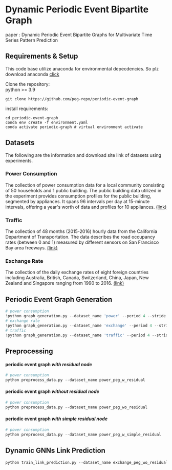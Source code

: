 # Dynamic Periodic Event Bipartite Graph
paper : Dynamic Periodic Event Bipartite Graphs for Multivariate Time Series Pattern Prediction

## Requirements & Setup
This code base utilize anaconda for environmental depecdencies.
So plz download anaconda [click](https://www.anaconda.com/download)  

Clone the repository:  
python >= 3.9
```
git clone https://github.com/peg-repo/periodic-event-graph
```

install requirements:
```
cd periodic-event-graph
conda env create -f environment.yaml
conda activate periodic-graph # virtual environment activate
```

## Datasets
The following are the information and download site link of datasets using experiments.

### Power Consumption 
The collection of power consumption data for a local community consisting of 50 households and 1 public building. The public building data utilized in the experiment provides consumption profiles for the public building, segmented by appliances. It spans 96 intervals per day at 15-minute intervals, offering a year's worth of data and profiles for 10 appliances. [(link)](https://zenodo.org/records/6778401)  

### Traffic 
The collection of 48 months (2015-2016) hourly data from the California Department of Transportation. The data describes the road occupancy rates (between 0 and 1) measured by different sensors on San Francisco Bay area freeways. [(link)](https://pems.dot.ca.gov)  

### Exchange Rate   
The collection of the daily exchange rates of eight foreign countries including Australia, British, Canada, Switzerland, China, Japan, New Zealand and Singapore ranging from 1990 to 2016. [(link)](https://github.com/MTS-BenchMark/MvTS?tab=readme-ov-file)

## Periodic Event Graph Generation

```python
# power consumption
!python graph_generation.py --dataset_name 'power' --period 4 --stride 4 --motif 5 --cluster 2
# exchange rate
!python graph_generation.py --dataset_name 'exchange' --period 4 --stride 4 --motif 3 --cluster 2
# traffic
!python graph_generation.py --dataset_name 'traffic' --period 4 --stride 4 --motif 3 --cluster 3
```

## Preprocessing

#### periodic event graph <em>with residual node</em>
```python
# power consumption
python preprocess_data.py --dataset_name power_peg_w_residual
```
#### periodic event graph <em>without residual node</em>
```python
# power consumption
python preprocess_data.py --dataset_name power_peg_wo_residual
```
#### periodic event graph <em>with simple residual node</em>
```python
# power consumption
python preprocess_data.py --dataset_name power_peg_w_simple_residual
```

## Dynamic GNNs Link Prediction
```python
python train_link_prediction.py --dataset_name exchange_peg_wo_residual --model_name DyRep --load_best_configs --num_runs 5 --num_epochs 10
```